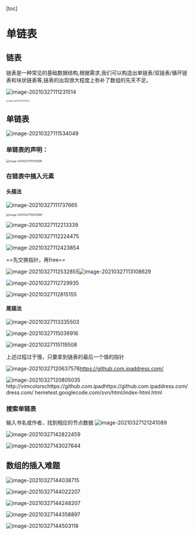 [toc]

# 单链表

## 链表

链表是一种常见的基础数据结构,根据需求,我们可以构造出单链表/双链表/循环链表和块状链表等,链表的出现很大程度上弥补了数组的先天不足。

![image-20210327111231514](imgs/image-20210327111231514.png)

<img src="imgs/image-20210327111214622.png" alt="image-20210327111214622" style="zoom:33%;" />

## 单链表

![image-20210327111534049](imgs/image-20210327111534049.png)

### 单链表的声明：

<img src="imgs/image-20210327111753598.png" alt="image-20210327111753598" style="zoom:50%;" />

### 在链表中插入元素

#### 头插法

![image-20210327111737665](imgs/image-20210327111737665.png)

<img src="imgs/image-20210327112053947.png" alt="image-20210327112053947" style="zoom:50%;" />

![image-20210327112213339](imgs/image-20210327112213339.png)

![image-20210327112224475](imgs/image-20210327112224475.png)

![image-20210327112423854](imgs/image-20210327112423854.png)



==先交换指针，再free==

![image-20210327112532855](imgs/image-20210327112532855.png)![image-20210327113108629](imgs/image-20210327113108629.png)

![image-20210327112729935](imgs/image-20210327112729935.png)

![image-20210327112815155](imgs/image-20210327112815155.png)

#### 尾插法

![image-20210327113335503](imgs/image-20210327113335503.png)

![image-20210327115036916](/home/xiaohan/.config/Typora/typora-user-images/image-20210327115036916.png)

![image-20210327115119508](/home/xiaohan/.config/Typora/typora-user-images/image-20210327115119508.png)

上述过程过于慢，只要拿到链表的最后一个值的指针

![image-20210327120637576](/home/xiaohan/.config/Typora/typora-user-images/image-20210327120637576.png)https://github.com.ipaddress.com/ 

![image-20210327120805035](/home/xiaohan/.config/Typora/typora-user-images/image-20210327120805035.png)http://vimcolorschttps://github.com.ipadhttps://github.com.ipaddress.com/ dress.com/ hemetest.googlecode.com/svn/html/index-html.html

### 搜索单链表

输入书名或作者，找到相应的节点数据
![image-20210327121241089](/home/xiaohan/.config/Typora/typora-user-images/image-20210327121241089.png)

![image-20210327142822459](/home/xiaohan/.config/Typora/typora-user-images/image-20210327142822459.png)

![image-20210327143027644](/home/xiaohan/.config/Typora/typora-user-images/image-20210327143027644.png)

## 数组的插入难题

![image-20210327144038715](/home/xiaohan/.config/Typora/typora-user-images/image-20210327144038715.png)

![image-20210327144022207](/home/xiaohan/.config/Typora/typora-user-images/image-20210327144022207.png)

![image-20210327144248207](/home/xiaohan/.config/Typora/typora-user-images/image-20210327144248207.png)

![image-20210327144358897](/home/xiaohan/.config/Typora/typora-user-images/image-20210327144358897.png)

![image-20210327144503118](/home/xiaohan/.config/Typora/typora-user-images/image-20210327144503118.png)